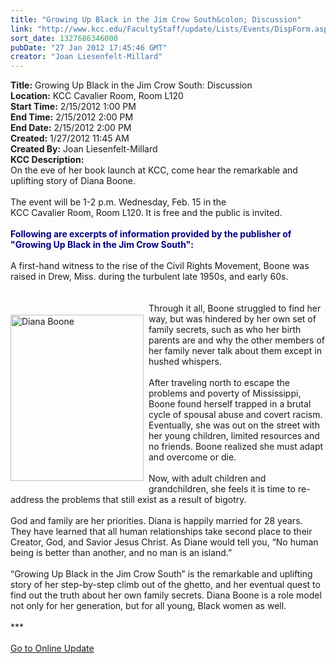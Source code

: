 ```yaml
---
title: "Growing Up Black in the Jim Crow South&colon; Discussion"
link: "http://www.kcc.edu/FacultyStaff/update/Lists/Events/DispForm.aspx?ID=210"
sort_date: 1327686346000
pubDate: "27 Jan 2012 17:45:46 GMT"
creator: "Joan Liesenfelt-Millard"
---
```


<div><b>Title:</b> Growing Up Black in the Jim Crow South: Discussion</div>
<div><b>Location:</b> KCC Cavalier Room, Room L120</div>
<div><b>Start Time:</b> 2/15/2012 1:00 PM</div>
<div><b>End Time:</b> 2/15/2012 2:00 PM</div>
<div><b>End Date:</b> 2/15/2012 2:00 PM</div>
<div><b>Created:</b> 1/27/2012 11:45 AM</div>
<div><b>Created By:</b> Joan Liesenfelt-Millard</div>
<div><b>KCC Description:</b> <div class="ExternalClass2510D70FDD2E4E8AA5B0D39489076926">
<div>On the eve of her book launch at KCC, come hear the remarkable and uplifting story of Diana Boone. </div>
<div> </div>
<div>The event will be 1-2 p.m. Wednesday, Feb. 15 in the <br />KCC Cavalier Room, Room L120. It is free and the public is invited. </div>
<div><font color="#000080"><strong></strong></font> </div>
<div><font color="#000080"><strong>Following are excerpts of information provided by the publisher of &quot;Growing Up Black in the Jim Crow South&quot;:</strong></font></div>
<div> </div>
<div>A first-hand witness to the rise of the Civil Rights Movement, Boone was raised in Drew, Miss. during the turbulent late 1950s, and early 60s. </div>
<div> </div>
<div> </div>
<p style="padding-right:8px;float:left;padding-top:5px"><img style="width:213px;height:266px" alt="Diana Boone" src="/PublishingImages/diana-boone-web.jpg" width="219" height="277" /></p>
<div>Through it all, Boone struggled to find her way, but was hindered by her own set of family secrets, such as who her birth parents are and why the other members of her family never talk about them except in hushed whispers. </div>
<div> </div>
<div>After traveling north to escape the problems and poverty of Mississippi, Boone found herself trapped in a brutal cycle of spousal abuse and covert racism. Eventually, she was out on the street with her young children, limited resources and no friends. Boone realized she must adapt and overcome or die.</div>
<div> </div>
<div>Now, with adult children and grandchildren, she feels it is time to re-address the problems that still exist as a result of bigotry. </div>
<div> </div>
<div>God and family are her priorities. Diana is happily married for 28 years. They have learned that all human relationships take second place to their Creator, God, and Savior Jesus Christ. As Diane would tell you, “No human being is better than another, and no man is an island.”</div>
<div> </div>
<div>“Growing Up Black in the Jim Crow South” is the remarkable and uplifting story of her step-by-step climb out of the ghetto, and her eventual quest to find out the truth about her own family secrets. Diana Boone is a role model not only for her generation, but for all young, Black women as well.</div>
<div> </div>
<div>***</div>
<div> </div>
<div><a href="/FacultyStaff/update/Pages/dailyupdate.aspx">Go to Online Update</a></div>
<div><br /> </div></div></div>

